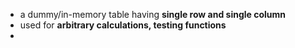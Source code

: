 - a dummy/in-memory table having 
  __single row and single column__
- used for __arbitrary calculations, testing functions__
-